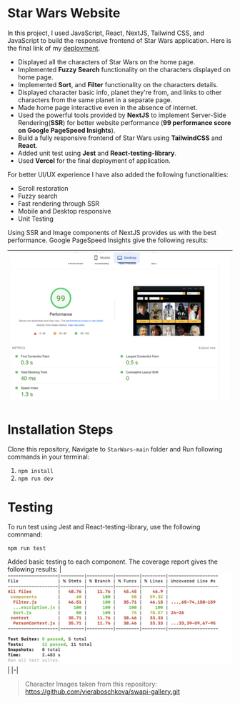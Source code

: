 # Star Wars Website


In this project, I used JavaScript, React, NextJS, Tailwind CSS, and JavaScript to build the responsive frontend of Star Wars application. Here is the final link of my [deployment](https://star-wars-maidaijaz.vercel.app/).

*  Displayed all the characters of Star Wars on the home page.
*  Implemented **Fuzzy Search** functionality on the characters displayed on home page.
*  Implemented  **Sort**, and **Filter** functionality on the characters details.
*  Displayed character basic info, planet they're from, and links to other characters from the same planet in a separate page.
*  Made home page interactive even in the absence of internet.
*  Used the powerful tools provided by **NextJS** to implement Server-Side Rendering(**SSR**) for better website performance (**99 performance score on Google PageSpeed Insights**).
* Build a fully responsive frontend of Star Wars using **TailwindCSS** and **React**.
* Added unit test using **Jest** and **React-testing-library**.
* Used **Vercel** for the final deployment of application.

For better UI/UX experience I have also added the following functionalities:

* Scroll restoration
* Fuzzy search
* Fast rendering through SSR
* Mobile and Desktop responsive
* Unit Testing

Using SSR and Image components of NextJS provides us with the best performance. Google PageSpeed Insights give the following results:

| ![Performance Score](public/perf.png?raw=true "Performance Score") |
|-|


# Installation Steps

Clone this repository, Navigate to `StarWars-main` folder and Run following commands in your terminal:

1. ```npm install```
2. ```npm run dev```

# Testing
To run test using Jest and React-testing-library, use the following comnmand:
```
npm run test
```
Added basic testing to each component. The coverage report gives the following results:
| ![Coverage Report](public/testcoverage.png?raw=true "Coverage Report") |
|-|

> Character Images taken from this repository: https://github.com/vieraboschkova/swapi-gallery.git
